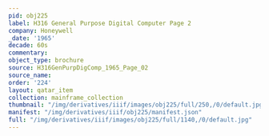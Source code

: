 ```yaml
---
pid: obj225
label: H316 General Purpose Digital Computer Page 2
company: Honeywell
_date: '1965'
decade: 60s
commentary:
object_type: brochure
source: H316GenPurpDigComp_1965_Page_02
source_name:
order: '224'
layout: qatar_item
collection: mainframe_collection
thumbnail: "/img/derivatives/iiif/images/obj225/full/250,/0/default.jpg"
manifest: "/img/derivatives/iiif/obj225/manifest.json"
full: "/img/derivatives/iiif/images/obj225/full/1140,/0/default.jpg"
---
```

